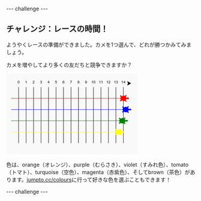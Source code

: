 \--- challenge \---

## チャレンジ：レースの時間！

ようやくレースの準備ができました。カメを1つ選んで、どれが勝つかみてみましょう。

カメを増やしてより多くの友だちと競争できますか？

![スクリーンショット](images/race-more.png)

色は、orange（オレンジ）、purple（むらさき）、violet（すみれ色）、tomato（トマト）、turquoise（空色）、magenta（赤紫色）、そしてbrown（茶色）があります。[jumpto.cc/colours](http://jumpto.cc/colours)に行って好きな色を選ぶこともできます！

\--- challenge \---